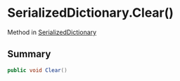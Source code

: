 # SerializedDictionary.Clear()

Method in [SerializedDictionary](/docs/api/csharp/yarn.unity.serializeddictionary.md)

## Summary



```csharp
public void Clear()
```

